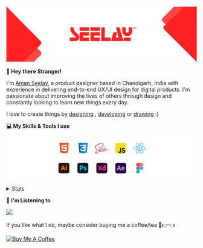 [![banner](./images/seelay.svg)](https://www.seelay.in)

**👋 Hey there Stranger!**

I'm [Aman Seelay](https://www.seelay.in), a product designer based in Chandigarh, India with experience in delivering end-to-end UX/UI design for digital products. I'm passionate about improving the lives of others through design and constantly looking to learn new things every day.

I love to create things by [designing](https://www.seelay.in/#work) , [developing](https://www.seelay.in/#projects) or [drawing](https://art.seelay.in) :)

**💻 My Skills & Tools I use**

[![banner](./images/skills&tools.svg)](https://www.seelay.in/about)

<details>
  <summary>Stats</summary>

---

<!--START_SECTION:waka-->
![Profile Views](http://img.shields.io/badge/Profile%20Views-9-blue)

**🐱 My GitHub Data** 

> 📦 510.7 kB Used in GitHub's Storage 
 > 
> 🏆 417 Contributions in the Year 2023
 > 
> 💼 Opted to Hire
 > 
> 📜 1 Public Repository 
 > 
> 🔑 45 Private Repository 
 > 
**I'm a Night 🦉** 

```text
🌞 Morning                290 commits         ████░░░░░░░░░░░░░░░░░░░░░   17.91 % 
🌆 Daytime                285 commits         ████░░░░░░░░░░░░░░░░░░░░░   17.60 % 
🌃 Evening                474 commits         ███████░░░░░░░░░░░░░░░░░░   29.28 % 
🌙 Night                  570 commits         █████████░░░░░░░░░░░░░░░░   35.21 % 
```
📅 **I'm Most Productive on Sunday** 

```text
Monday                   218 commits         ███░░░░░░░░░░░░░░░░░░░░░░   13.47 % 
Tuesday                  284 commits         ████░░░░░░░░░░░░░░░░░░░░░   17.54 % 
Wednesday                155 commits         ██░░░░░░░░░░░░░░░░░░░░░░░   09.57 % 
Thursday                 270 commits         ████░░░░░░░░░░░░░░░░░░░░░   16.68 % 
Friday                   183 commits         ███░░░░░░░░░░░░░░░░░░░░░░   11.30 % 
Saturday                 208 commits         ███░░░░░░░░░░░░░░░░░░░░░░   12.85 % 
Sunday                   301 commits         █████░░░░░░░░░░░░░░░░░░░░   18.59 % 
```


📊 **This Week I Spent My Time On** 

```text
🕑︎ Time Zone: Asia/Kolkata

💬 Programming Languages: 
Other                    2 hrs 57 mins       █████████░░░░░░░░░░░░░░░░   36.22 % 
TypeScript               2 hrs 10 mins       ███████░░░░░░░░░░░░░░░░░░   26.61 % 
JSON                     1 hr 57 mins        ██████░░░░░░░░░░░░░░░░░░░   24.02 % 
JavaScript               28 mins             █░░░░░░░░░░░░░░░░░░░░░░░░   05.78 % 
CSS                      27 mins             █░░░░░░░░░░░░░░░░░░░░░░░░   05.68 % 

🔥 Editors: 
VS Code                  5 hrs 11 mins       ████████████████░░░░░░░░░   63.79 % 
Edge                     2 hrs 56 mins       █████████░░░░░░░░░░░░░░░░   36.21 % 

💻 Operating System: 
Windows                  8 hrs 8 mins        █████████████████████████   100.00 % 
```

**I Mostly Code in JavaScript** 

```text
JavaScript               32 repos            █████████████████░░░░░░░░   68.09 % 
TypeScript               12 repos            ██████░░░░░░░░░░░░░░░░░░░   25.53 % 
Java                     3 repos             ██░░░░░░░░░░░░░░░░░░░░░░░   06.38 % 
```




 Last Updated on 21/09/2023 06:38:28 UTC
<!--END_SECTION:waka-->

---

 </details>

**🎵 I'm Listening to**

<object data="https://now-play.vercel.app/api/generate?uid=7a17a86e-d6b7-43b5-8d9c-1d6dae42a779" >

  <img src="https://now-play.vercel.app/api/generate?uid=7a17a86e-d6b7-43b5-8d9c-1d6dae42a779" />

</object>

If you like what I do, maybe consider buying me a coffee/tea 🥺👉👈

<a href="https://www.buymeacoffee.com/seelay" target="_blank"><img src="https://cdn.buymeacoffee.com/buttons/v2/default-red.png" alt="Buy Me A Coffee" width="150" ></a>
